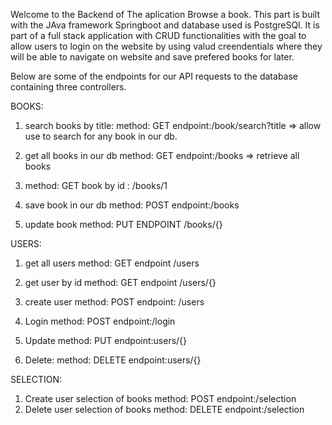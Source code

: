 Welcome to the Backend of The aplication Browse a book. This part is built with the JAva framework Springboot and database used is PostgreSQl. 
It is part of a full stack application with CRUD functionalities with the goal to allow users to login on the website by using valud creendentials where they will be able to navigate on website and save prefered books for later.

Below are some of the endpoints for our API requests to the database containing three controllers.

BOOKS:

1. search books by title:
   method: GET endpoint:/book/search?title => allow use to search for any book in our db.

2. get all books in our db
   method: GET endpoint:/books    => retrieve all books

3.  method: GET book by id : /books/1 

4. save book in our db
   method: POST endpoint:/books

5. update book 
method: PUT ENDPOINT  /books/{}


USERS:
 
1. get all users
method: GET endpoint /users

2. get user by id
method: GET endpoint /users/{}

3. create user
   method: POST endpoint: /users

4. Login
   method: POST endpoint:/login

4. Update
   method: PUT endpoint:users/{}

5. Delete:
   method: DELETE endpoint:users/{}


SELECTION:

1. Create user selection of books
   method: POST endpoint:/selection
2. Delete user selection of books
   method: DELETE endpoint:/selection


